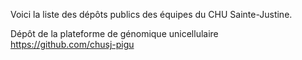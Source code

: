 Voici la liste des dépôts publics des équipes du CHU Sainte-Justine.

Dépôt de la plateforme de génomique unicellulaire
  https://github.com/chusj-pigu
